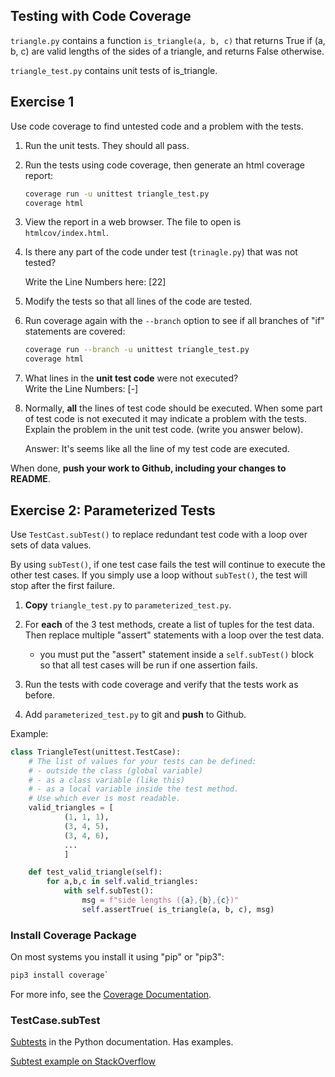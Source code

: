 ## Testing with Code Coverage

`triangle.py` contains a function `is_triangle(a, b, c)`
that returns True if (a, b, c) are valid lengths of the sides of a triangle, and returns False otherwise.

`triangle_test.py` contains unit tests of is\_triangle.

## Exercise 1

Use code coverage to find untested code and a problem with the tests.

1. Run the unit tests. They should all pass.

2. Run the tests using code coverage, then generate an html coverage report:
   ```bash
   coverage run -u unittest triangle_test.py
   coverage html
   ```

3. View the report in a web browser. The file to open is `htmlcov/index.html`.

4. Is there any part of the code under test (`trinagle.py`) that was not tested?

   Write the Line Numbers here: [22]

5. Modify the tests so that all lines of the code are tested.

6. Run coverage again with the `--branch` option to see if all branches of "if" statements are covered:
   ```bash
   coverage run --branch -u unittest triangle_test.py
   coverage html
   ```

7. What lines in the **unit test code** were not executed?     
   Write the Line Numbers: [-]

8. Normally, **all** the lines of test code should be executed.  When some part of test code is not executed it may indicate a problem with the tests.  Explain the problem in the unit test code. (write you answer below).

   Answer: It's seems like all the line of my test code are executed.






When done, **push your work to Github, including your changes to README**.

## Exercise 2: Parameterized Tests

Use `TestCast.subTest()` to replace redundant test code with a loop over sets of data values.  

By using `subTest()`, if one test case fails the test will continue to execute the other test cases.  If you simply use a loop without `subTest()`, the test will stop after the first failure.

1. **Copy** `triangle_test.py` to `parameterized_test.py`.

2. For **each** of the 3 test methods, create a list of tuples for the test data.  Then replace multiple "assert" statements with a loop over the test data.
   - you must put the "assert" statement inside a `self.subTest()` block so that all test cases will be run if one assertion fails.

3. Run the tests with code coverage and verify that the tests work as before.

4. Add `parameterized_test.py` to git and **push** to Github.

Example:
```python
class TriangleTest(unittest.TestCase):
    # The list of values for your tests can be defined:  
    # - outside the class (global variable)
    # - as a class variable (like this) 
    # - as a local variable inside the test method.
    # Use which ever is most readable.
    valid_triangles = [
            (1, 1, 1),
            (3, 4, 5),
            (3, 4, 6),
            ...
            ]

    def test_valid_triangle(self):
        for a,b,c in self.valid_triangles:
            with self.subTest():
                msg = f"side lengths ({a},{b},{c})"
                self.assertTrue( is_triangle(a, b, c), msg)
```


### Install Coverage Package

On most systems you install it using "pip" or "pip3": 
```bash
pip3 install coverage`
```

For more info, see the [Coverage Documentation](https://coverage.readthedocs.io/en/coverage-5.5/).

### TestCase.subTest

[Subtests](https://docs.python.org/3/library/unittest.html#distinguishing-test-iterations-using-subtests) in the Python documentation.  Has examples.

[Subtest example on StackOverflow](https://stackoverflow.com/questions/32899/how-do-you-generate-dynamic-parameterized-unit-tests-in-python)
